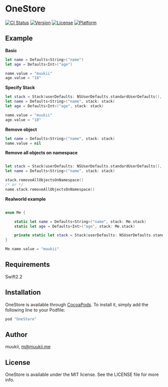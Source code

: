 # OneStore

[![CI Status](http://img.shields.io/travis/muukii/OneStore.svg?style=flat)](https://travis-ci.org/muukii/OneStore)
[![Version](https://img.shields.io/cocoapods/v/OneStore.svg?style=flat)](http://cocoapods.org/pods/OneStore)
[![License](https://img.shields.io/cocoapods/l/OneStore.svg?style=flat)](http://cocoapods.org/pods/OneStore)
[![Platform](https://img.shields.io/cocoapods/p/OneStore.svg?style=flat)](http://cocoapods.org/pods/OneStore)

## Example

**Basic**

```swift
let name = Defaults<String>("name")
let age = Defaults<Int>("age")

name.value = "muukii"
age.value = "18"
```

**Specify Stack**

```swift
let stack = Stack(userDefaults: NSUserDefaults.standardUserDefaults(), namespace: "me")
let name = Defaults<String>("name", stack: stack)
let age = Defaults<Int>("age", stack: stack)

name.value = "muukii"
age.value = "18"
```

**Remove object**

```swift
let name = Defaults<String>("name", stack: stack)
name.value = nil
```

**Remove all objects on namespace**

```swift

let stack = Stack(userDefaults: NSUserDefaults.standardUserDefaults(), namespace: "me")
let name = Defaults<String>("name", stack: stack)

stack.removeAllObjectsOnNamespace()
/* or */
name.stack.removeAllObjectsOnNamespace()
```

**Realworld example**

```swift

enum Me {

    static let name = Defaults<String>("name", stack: Me.stack)
    static let age = Defaults<Int>("age", stack: Me.stack)

    private static let stack = Stack(userDefaults: NSUserDefaults.standardUserDefaults(), namespace: "me")
}

Me.name.value = "muukii"
```

## Requirements

Swift2.2

## Installation

OneStore is available through [CocoaPods](http://cocoapods.org). To install
it, simply add the following line to your Podfile:

```ruby
pod "OneStore"
```

## Author

muukii, m@muukii.me

## License

OneStore is available under the MIT license. See the LICENSE file for more info.
